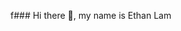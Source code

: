 f### Hi there 👋, my name is Ethan Lam

<!--
**ethan-m-lam/ethan-m-lam** is a ✨ _special_ ✨ repository because its `README.md` (this file) appears on your GitHub profile.

Here are some ideas to get you started:

- 🔭 I’m currently developing across Ai and blockchain verticals
- 🌱 I’m a Junior currently studying Engineering at UC Berkeley (Double major in EECS and IEOR)
- 🤔 I’m always exploring new technologies
- 🧑‍💻 Learn more about me on my website: ethanlam.me
- 📫 How to reach me: ethanmlam@berkeley.edu
- 😄 Pronouns: He/Him
- ⚡ Fun fact: I've run a half marathon!
-->
